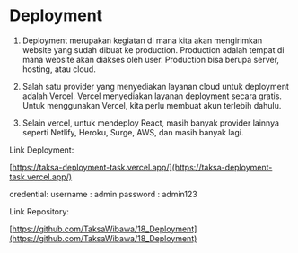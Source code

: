 # Deployment

1. Deployment merupakan kegiatan di mana kita akan mengirimkan website yang sudah dibuat ke production. Production adalah tempat di mana website akan diakses oleh user. Production bisa berupa server, hosting, atau cloud.

2. Salah satu provider yang menyediakan layanan cloud untuk deployment adalah Vercel. Vercel menyediakan layanan deployment secara gratis. Untuk menggunakan Vercel, kita perlu membuat akun terlebih dahulu.

3. Selain vercel, untuk mendeploy React, masih banyak provider lainnya seperti Netlify, Heroku, Surge, AWS, dan masih banyak lagi.

Link Deployment:

[https://taksa-deployment-task.vercel.app/](https://taksa-deployment-task.vercel.app/)

credential:
username : admin
password : admin123

Link Repository:

[https://github.com/TaksaWibawa/18_Deployment](https://github.com/TaksaWibawa/18_Deployment)

